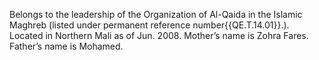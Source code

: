  Belongs to the leadership of the Organization of Al-Qaida in the Islamic 
Maghreb (listed under permanent reference number{{QE.T.14.01}}.). Located in 
Northern Mali as of Jun. 2008. Mother’s name is Zohra Fares. Father’s name 
is Mohamed. 
